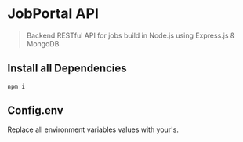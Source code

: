 # JobPortal API
>Backend RESTful API for jobs build in Node.js using Express.js & MongoDB

## Install all Dependencies
```
npm i
```
## Config.env
Replace all environment variables values with your's.